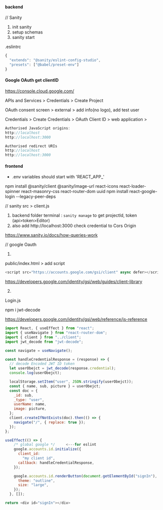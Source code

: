 #### backend
// Sanity

1. init sanity
2. setup schemas
3. sanity start

.eslintrc
```js
{
  "extends": "@sanity/eslint-config-studio",
  "presets": ["@babel/preset-env"]
}
```


#### Google OAuth get clientID

https://console.cloud.google.com/

APIs and Services > Credentials > Create Project

OAuth consent screen > external > add info(no logo), add test user

Credentials > Create Credentials > OAuth Client ID > web application > 
```js
Authorised JavaScript origins: 
http://localhost
http://localhost:3000

Authorised redirect URIs
http://localhost
http://localhost:3000
```


#### frontend

* .env variables should start with 'REACT_APP_'

npm install @sanity/client @sanity/image-url react-icons react-loader-spinner react-masonry-css react-router-dom uuid
npm install react-google-login --legacy-peer-deps

// sanity
src > client.js

1. backend folder terminal : `sanity manage` to get projectId, token (api>token>Editor)
2. also add http://localhost:3000 check credential to Cors Origin

https://www.sanity.io/docs/how-queries-work



// google Oauth

1.
public/index.html > add script
```js
<script src="https://accounts.google.com/gsi/client" async defer></script>
```
https://developers.google.com/identity/gsi/web/guides/client-library

2.
Login.js

npm i jwt-decode

https://developers.google.com/identity/gsi/web/reference/js-reference

```js
import React, { useEffect } from "react";
import { useNavigate } from "react-router-dom";
import { client } from "../client";
import jwt_decode from "jwt-decode";

const navigate = useNavigate();

const handleCredentialResponse = (response) => {
  // decode Encoded JWT ID token
  let userObejct = jwt_decode(response.credential);
  console.log(userObejct);

  localStorage.setItem("user", JSON.stringify(userObejct));
  const { name, sub, picture } = userObejct;
  const doc = {
    _id: sub,
    _type: "user",
    userName: name,
    image: picture,
  };
  client.createIfNotExists(doc).then(() => {
    navigate("/", { replace: true });
  });
};

useEffect(() => {
    /* global google */     <---for eslint
    google.accounts.id.initialize({
      client_id:
        "my client id",
      callback: handleCredentialResponse,
    });

    google.accounts.id.renderButton(document.getElementById("signIn"), {
      theme: "outline",
      size: "large",
    });
  }, []);

return <div id="signIn"></div>
```






